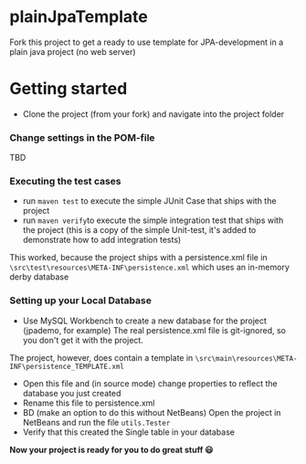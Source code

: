 # plainJpaTemplate
Fork this project to get a ready to use template for JPA-development in a plain java project (no web server)

# Getting started
- Clone the project (from your fork) and navigate into the project folder

### Change settings in the POM-file
TBD

### Executing the test cases
- run `maven test` to execute the simple JUnit Case that ships with the project
- run `maven verify`to execute the simple integration test that ships with the project 
(this is a copy of the simple Unit-test, it's added to demonstrate how to add integration tests)

This worked, because the project ships with a persistence.xml file in `\src\test\resources\META-INF\persistence.xml` 
which uses an in-memory derby database

### Setting up your Local Database

- Use MySQL Workbench to create a new database for the project (jpademo, for example)
The real persistence.xml file is git-ignored, so you don't get it with the project. 

The project, however, does contain a template in `\src\main\resources\META-INF\persistence_TEMPLATE.xml`

- Open this file and (in source mode) change properties to reflect the database you just created
- Rename this file to persistence.xml
- BD (make an option to do this without NetBeans) Open the project in NetBeans and run the file `utils.Tester` 
- Verify that this created the Single table in your database

**Now your project is ready for you to do great stuff :smiley:**

